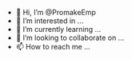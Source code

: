 - 👋 Hi, I’m @PromakeEmp
- 👀 I’m interested in ...
- 🌱 I’m currently learning ...
- 💞️ I’m looking to collaborate on ...
- 📫 How to reach me ...

<!---
PromakeEmp/PromakeEmp is a ✨ special ✨ repository because its `README.md` (this file) appears on your GitHub profile.
You can click the Preview link to take a look at your changes.
--->
